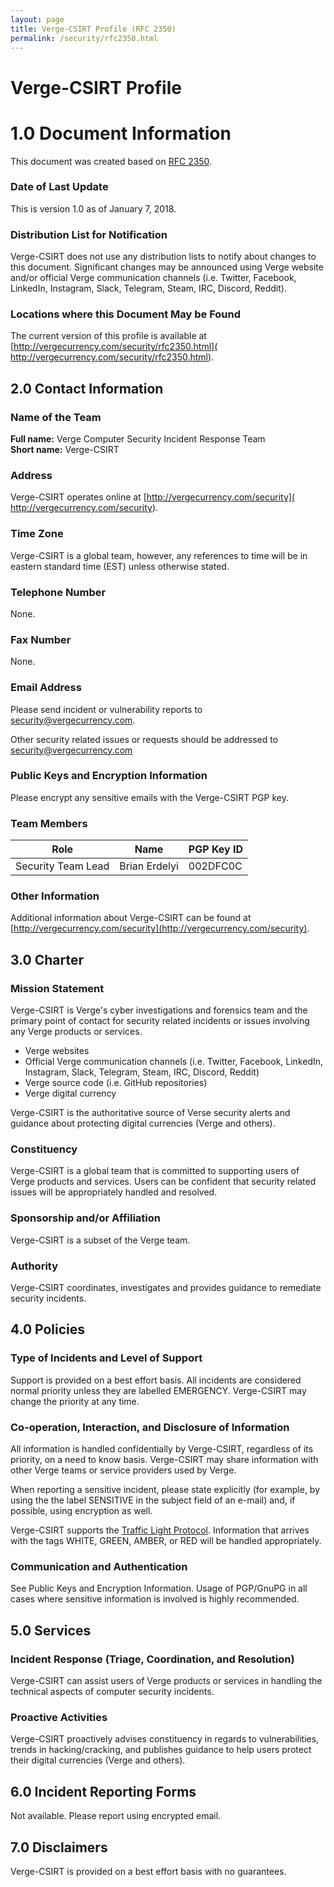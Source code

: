 ```yaml
---
layout: page
title: Verge-CSIRT Profile (RFC 2350)
permalink: /security/rfc2350.html
---
```

# Verge-CSIRT Profile

# 1.0 Document Information
This document was created based on [RFC 2350](https://www.ietf.org/rfc/rfc2350.txt).

### Date of Last Update
This is version 1.0 as of January 7, 2018.

### Distribution List for Notification
Verge-CSIRT does not use any distribution lists to notify about changes to this document.  Significant changes may be announced using Verge website and/or official Verge communication channels (i.e. Twitter, Facebook, LinkedIn, Instagram, Slack, Telegram, Steam, IRC, Discord, Reddit).

### Locations where this Document May be Found
The current version of this profile is available at [http://vergecurrency.com/security/rfc2350.html]( http://vergecurrency.com/security/rfc2350.html).

## 2.0 Contact Information
### Name of the Team
**Full name:** Verge Computer Security Incident Response Team<br>
**Short name:** Verge-CSIRT

### Address
Verge-CSIRT operates online at [http://vergecurrency.com/security]( http://vergecurrency.com/security).

### Time Zone
Verge-CSIRT is a global team, however, any references to time will be in eastern standard time (EST) unless otherwise stated.

### Telephone Number
None.

### Fax Number
None.

### Email Address
Please send incident or vulnerability reports to security@vergecurrency.com.

Other security related issues or requests should be addressed to security@vergecurrency.com

### Public Keys and Encryption Information
Please encrypt any sensitive emails with the Verge-CSIRT PGP key.

### Team Members
| Role | Name | PGP Key ID |
| --- | --- | --- |
| Security Team Lead | Brian Erdelyi | 002DFC0C |


### Other Information
Additional information about Verge-CSIRT can be found at [http://vergecurrency.com/security](http://vergecurrency.com/security).

## 3.0 Charter
### Mission Statement
Verge-CSIRT is Verge's cyber investigations and forensics team and the primary point of contact for security related incidents or issues involving any Verge products or services.

- Verge websites
- Official Verge communication channels (i.e. Twitter, Facebook, LinkedIn, Instagram, Slack, Telegram, Steam, IRC, Discord, Reddit)
- Verge source code (i.e. GitHub repositories)
- Verge digital currency

Verge-CSIRT is the authoritative source of Verse security alerts and guidance about protecting digital currencies (Verge and others).

### Constituency
Verge-CSIRT is a global team that is committed to supporting users of Verge products and services.  Users can be confident that security related issues will be appropriately handled and resolved.

### Sponsorship and/or Affiliation
Verge-CSIRT is a subset of the Verge team.

### Authority
Verge-CSIRT coordinates, investigates and provides guidance to remediate security incidents.

## 4.0 Policies
### Type of Incidents and Level of Support
Support is provided on a best effort basis.  All incidents are considered normal priority unless they are labelled EMERGENCY.  Verge-CSIRT may change the priority at any time.

### Co-operation, Interaction, and Disclosure of Information
All information is handled confidentially by Verge-CSIRT, regardless of its priority, on a need to know basis.  Verge-CSIRT may share information with other Verge teams or service providers used by Verge.

When reporting a sensitive incident, please state explicitly (for example, by using the the label SENSITIVE in the subject field of an e-mail) and, if possible, using encryption as well.

Verge-CSIRT supports the [Traffic Light Protocol](https://en.wikipedia.org/wiki/Traffic_Light_Protocol). Information that arrives with the tags WHITE, GREEN, AMBER, or RED will be handled appropriately.

### Communication and Authentication
See Public Keys and Encryption Information.  Usage of PGP/GnuPG in all cases where sensitive information is involved is highly recommended.

## 5.0 Services
### Incident Response (Triage, Coordination, and Resolution)
Verge-CSIRT can assist users of Verge products or services in handling the technical aspects of computer security incidents.

### Proactive Activities
Verge-CSIRT proactively advises constituency in regards to vulnerabilities, trends in hacking/cracking, and publishes guidance to help users protect their digital currencies (Verge and others).

## 6.0 Incident Reporting Forms
Not available.  Please report using encrypted email.

## 7.0 Disclaimers
Verge-CSIRT is provided on a best effort basis with no guarantees.
